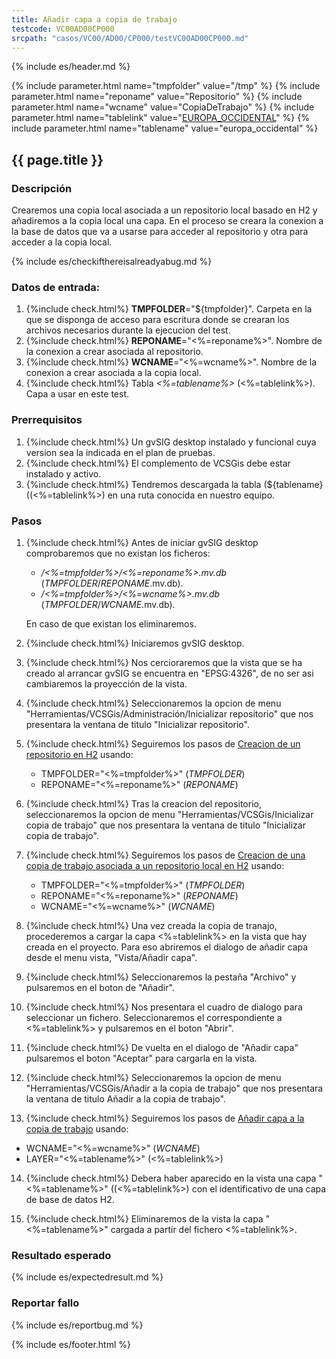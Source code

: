 ```yaml
---
title: Añadir capa a copia de trabajo
testcode: VC00AD00CP000
srcpath: "casos/VC00/AD00/CP000/testVC00AD00CP000.md"
---
```


{% include es/header.md %}

{% include parameter.html name="tmpfolder" value="/tmp" %}
{% include parameter.html name="reponame" value="Repositorio" %}
{% include parameter.html name="wcname" value="CopiaDeTrabajo" %}
{% include parameter.html name="tablelink" value="<a href='../../data/europa_occidental.csv'>EUROPA_OCCIDENTAL</a>" %}
{% include parameter.html name="tablename" value="europa_occidental" %}
<script>
parameters.append("tablename", "europa_occidental");
</script>
## {{ page.title }}

### Descripción

Crearemos una copia local asociada a un repositorio local basado en H2 y añadiremos a la copia local 
una capa. En el proceso se creara la conexion a la base de datos que va a usarse para acceder al repositorio y
otra para acceder a la copia local.

{% include es/checkifthereisalreadyabug.md %}

### Datos de entrada:

1. {%include check.html%}  **TMPFOLDER**="${tmpfolder}". Carpeta en la que se disponga de acceso para escritura donde
   se crearan los archivos necesarios durante la ejecucion del test.
2. {%include check.html%}  **REPONAME**="<%=reponame%>". Nombre de la conexion a crear asociada al repositorio.
3. {%include check.html%}  **WCNAME**="<%=wcname%>". Nombre de la conexion a crear asociada a la copia local. 
4. {%include check.html%}  Tabla *<%=tablename%>* (<%=tablelink%>). Capa a usar en este test. 

### Prerrequisitos

1. {%include check.html%} Un gvSIG desktop instalado y funcional cuya version sea la indicada en el plan de pruebas.
2. {%include check.html%} El complemento de VCSGis debe estar instalado y activo.
3. {%include check.html%} Tendremos descargada la tabla (${tablename} ((<%=tablelink%>) en 
   una ruta conocida en nuestro equipo.

### Pasos

1. {%include check.html%} Antes de iniciar gvSIG desktop comprobaremos que no existan los ficheros:
   * */<%=tmpfolder%>/<%=reponame%>.mv.db* (*TMPFOLDER*/*REPONAME*.mv.db).
   * */<%=tmpfolder%>/<%=wcname%>.mv.db* (*TMPFOLDER*/*WCNAME*.mv.db).
   
   En caso de que existan los eliminaremos.
   
2. {%include check.html%} Iniciaremos gvSIG desktop.

3. {%include check.html%} Nos cercioraremos que la vista que se ha creado al arrancar gvSIG se encuentra 
   en "EPSG:4326", de no ser asi cambiaremos la proyección de la vista.

4. {%include check.html%} Seleccionaremos la opcion de menu "Herramientas/VCSGis/Administración/Inicializar repositorio" 
   que nos presentara la ventana de titulo "Inicializar repositorio".

5. {%include check.html%} Seguiremos los pasos de [Creacion de un repositorio en H2](../../PROC/001/procVC00PROC001.html?TMPFOLDER=<%=tmpfolder%>&REPONAME=<%=reponame%>) usando:
   * TMPFOLDER="<%=tmpfolder%>" (*TMPFOLDER*)
   * REPONAME="<%=reponame%>" (*REPONAME*)

6. {%include check.html%} Tras la creacion del repositorio, seleccionaremos la opcion de menu 
   "Herramientas/VCSGis/Inicializar copia de trabajo" que nos presentara la ventana de 
   titulo "Inicializar copia de trabajo".

7. {%include check.html%} Seguiremos los pasos de 
   [Creacion de una copia de trabajo asociada a un repositorio local en H2](../../PROC/002/procVC00PROC002.md) 
   usando:
   * TMPFOLDER="<%=tmpfolder%>" (*TMPFOLDER*)
   * REPONAME="<%=reponame%>" (*REPONAME*)
   * WCNAME="<%=wcname%>" (*WCNAME*)
   
8. {%include check.html%} Una vez creada la copia de tranajo, procederemos a cargar la 
   capa <%=tablelink%> en la vista que hay creada 
   en el proyecto. Para eso abriremos el dialogo de añadir capa desde el menu vista, "Vista/Añadir capa".

9. {%include check.html%} Seleccionaremos la pestaña "Archivo" y pulsaremos en el boton de "Añadir".

10. {%include check.html%} Nos presentara el cuadro de dialogo para seleccionar un fichero. 
    Seleccionaremos el correspondiente a <%=tablelink%> 
    y pulsaremos en el boton "Abrir".

11. {%include check.html%} De vuelta en el dialogo de "Añadir capa" pulsaremos el boton "Aceptar" 
    para cargarla en la vista.

12. {%include check.html%} Seleccionaremos la opcion de menu "Herramientas/VCSGis/Añadir a la copia de trabajo" 
    que nos presentara la ventana de titulo Añadir a la copia de trabajo".

13. {%include check.html%} Seguiremos los pasos de [Añadir capa a la copia de trabajo](../../PROC/003/VC00PROC003.md) usando: 
   * WCNAME="<%=wcname%>" (*WCNAME*)
   * LAYER="<%=tablename%>" (<%=tablelink%>)

14. {%include check.html%} Debera haber aparecido en la vista una capa 
    "<%=tablename%>" ((<%=tablelink%>)
    con el identificativo de una capa de base de datos H2.

15. {%include check.html%} Eliminaremos de la vista la capa "<%=tablename%>" cargada 
    a partir del fichero <%=tablelink%>.

### Resultado esperado

{% include es/expectedresult.md %}

### Reportar fallo

{% include es/reportbug.md %}

{% include es/footer.html %}


